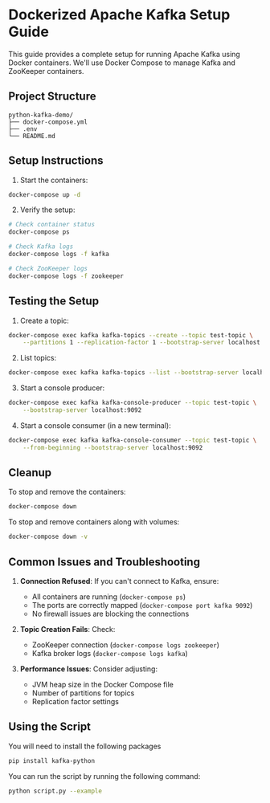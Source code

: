 # Dockerized Apache Kafka Setup Guide

This guide provides a complete setup for running Apache Kafka using Docker containers.
We'll use Docker Compose to manage Kafka and ZooKeeper containers.

## Project Structure
```
python-kafka-demo/
├── docker-compose.yml
├── .env
└── README.md
```

## Setup Instructions

1. Start the containers:
```bash
docker-compose up -d
```

2. Verify the setup:
```bash
# Check container status
docker-compose ps

# Check Kafka logs
docker-compose logs -f kafka

# Check ZooKeeper logs
docker-compose logs -f zookeeper
```

## Testing the Setup

1. Create a topic:
```bash
docker-compose exec kafka kafka-topics --create --topic test-topic \
    --partitions 1 --replication-factor 1 --bootstrap-server localhost:9092
```

2. List topics:
```bash
docker-compose exec kafka kafka-topics --list --bootstrap-server localhost:9092
```

3. Start a console producer:
```bash
docker-compose exec kafka kafka-console-producer --topic test-topic \
    --bootstrap-server localhost:9092
```

4. Start a console consumer (in a new terminal):
```bash
docker-compose exec kafka kafka-console-consumer --topic test-topic \
    --from-beginning --bootstrap-server localhost:9092
```

## Cleanup

To stop and remove the containers:
```bash
docker-compose down
```

To stop and remove containers along with volumes:
```bash
docker-compose down -v
```

## Common Issues and Troubleshooting

1. **Connection Refused**: If you can't connect to Kafka, ensure:
   - All containers are running (`docker-compose ps`)
   - The ports are correctly mapped (`docker-compose port kafka 9092`)
   - No firewall issues are blocking the connections

2. **Topic Creation Fails**: Check:
   - ZooKeeper connection (`docker-compose logs zookeeper`)
   - Kafka broker logs (`docker-compose logs kafka`)

3. **Performance Issues**: Consider adjusting:
   - JVM heap size in the Docker Compose file
   - Number of partitions for topics
   - Replication factor settings

## Using the Script
You will need to install the following packages
```bash
pip install kafka-python
```

You can run the script by running the following command:
```bash
python script.py --example
```